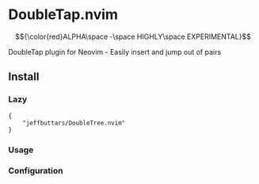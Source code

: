 # DoubleTap.nvim

$${\color{red}ALPHA\space -\space HIGHLY\space EXPERIMENTAL}$$

DoubleTap plugin for Neovim - Easily insert and jump out of pairs

## Install

### Lazy

```
{
    "jeffbuttars/DoubleTree.nvim"
}
```

### Usage

### Configuration
